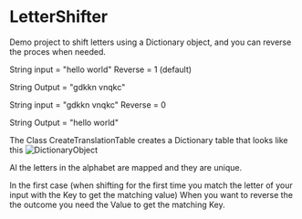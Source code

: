 # LetterShifter

Demo project to shift letters using a Dictionary object, and you can reverse the proces when needed.

String input = "hello world"
Reverse = 1 (default)

String Output = "gdkkn vnqkc"

String input = "gdkkn vnqkc"
Reverse = 0 

String Output = "hello world"

The Class CreateTranslationTable creates a Dictionary table that looks like this
![DictionaryObject](https://github.com/Bunkerbuster/LetterShifter/assets/562235/7508160c-e87d-444d-a68a-b7d8787a537d)

Al the letters in the alphabet are mapped and they are unique. 

In the first case (when shifting for the first time you match the letter of your input with the Key to get the matching value)
When you want to reverse the the outcome you need the Value to get the matching Key.
